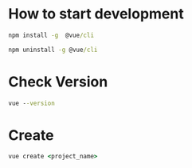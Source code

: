 # How to start development 
```cmd
npm install -g  @vue/cli

npm uninstall -g @vue/cli
```
# Check Version
```cmd
vue --version
```
# Create 
```cmd
vue create <project_name>
```
